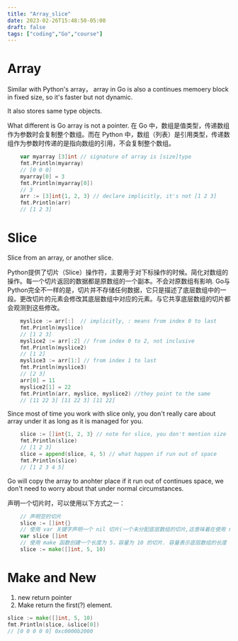 ```yaml
---
title: "Array_slice"
date: 2023-02-26T15:48:50-05:00
draft: false
tags: ["coding","Go","course"]
---
```


# Array
Similar with Python's array， array in Go is also a continues memoery block in fixed size, so it's faster but not dynamic. 

It also stores same type objects.

What different is Go array is not a pointer. 在 Go 中，数组是值类型，传递数组作为参数时会复制整个数组。而在 Python 中，数组（列表）是引用类型，传递数组作为参数时传递的是指向数组的引用，不会复制整个数组。

```go
	var myarray [3]int // signature of array is [size]type
	fmt.Println(myarray)
    // [0 0 0]
	myarray[0] = 3
	fmt.Println(myarray[0])
    // 3
	arr := [3]int{1, 2, 3} // declare implicitly, it's not [1 2 3]
	fmt.Println(arr)
    // [1 2 3]
```

# Slice

Slice from an array, or another slice.

Python提供了切片（Slice）操作符，主要用于对下标操作的时候。简化对数组的操作。每一个切片返回的数据都是原数组的一个副本。不会对原数组有影响. Go与Python完全不一样的是，切片并不存储任何数据，它只是描述了底层数组中的一段。更改切片的元素会修改其底层数组中对应的元素。与它共享底层数组的切片都会观测到这些修改。

```go
	myslice := arr[:]  // implicitly, : means from index 0 to last
	fmt.Println(myslice)
    // [1 2 3]
	myslice2 := arr[:2] // from index 0 to 2, not inclusive 
	fmt.Println(myslice2)
    // [1 2]
    myslice3 := arr[1:] // from index 1 to last
	fmt.Println(myslice3)
    // [2 3]
	arr[0] = 11
	myslice2[1] = 22
	fmt.Println(arr, myslice, myslice2) //they point to the same
    // [11 22 3] [11 22 3] [11 22] 
```

Since most of time you work with slice only, you don't really care about array under it as long as it is managed for you.
```go
	slice := []int{1, 2, 3} // note for slice, you don't mention size
	fmt.Println(slice)
    // [1 2 3]
	slice = append(slice, 4, 5) // what happen if run out of space
	fmt.Println(slice)
    // [1 2 3 4 5]
```
Go will copy the array to anohter place if it run out of continues space, we don't need to worry about that under normal circumstances. 

声明一个切片时，可以使用以下方式之一：
```go
	// 声明空的切片
    slice := []int{} 
	// 使用 var 关键字声明一个 nil 切片(一个未分配底层数组的切片,这意味着在使用 nil 切片之前必须将其make初始化)
    var slice []int 
	// 使用 make 函数创建一个长度为 5，容量为 10 的切片. 容量表示底层数组的长度
    slice := make([]int, 5, 10) 
```

# Make and New

1. new return pointer
1. Make return the first(?) element. 

```go
slice := make([]int, 5, 10)
fmt.Println(slice, &slice[0])
// [0 0 0 0 0] 0xc0000b2000
```